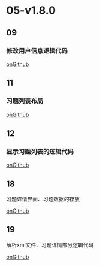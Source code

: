 # 05-v1.8.0



## 09

### 修改用户信息逻辑代码

[onGithub](https://github.com/moreant/gdmec-bxg/commit/0b0e6453eeeb562c7f3bb6651c3437a7e1e1a5f1)



## 11 

### 习题列表布局

[onGithub](https://github.com/moreant/gdmec-bxg/commit/dfeee8fab6522f144c1816f0b9c61cbb02077379)





## 12

### 显示习题列表的逻辑代码

[onGithub](https://github.com/moreant/gdmec-bxg/commit/ec56262c0a2199534b46744ba3a8dccd7d357a6f)





## 18

习题详情界面、习题数据的存放

[onGithub](https://github.com/moreant/gdmec-bxg/commit/0d2784dee45adce1dbcdb3d752ebd63457e78226)





## 19

解析xml文件、习题详情部分逻辑代码

[onGithub](https://github.com/moreant/gdmec-bxg/commit/25c3afd5d4ba370379df18217be33fb9680c3dd1)
